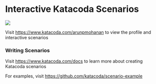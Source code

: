 # Interactive Katacoda Scenarios

[![](http://shields.katacoda.com/katacoda/arunpmohanan/count.svg)](https://www.katacoda.com/arunpmohanan "Get your profile on Katacoda.com")

Visit https://www.katacoda.com/arunpmohanan to view the profile and interactive scenarios

### Writing Scenarios
Visit https://www.katacoda.com/docs to learn more about creating Katacoda scenarios

For examples, visit https://github.com/katacoda/scenario-example
